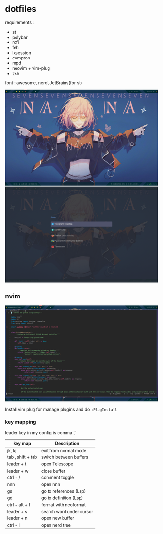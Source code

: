 # dotfiles
requirements : 

- st
- polybar
- rofi
- feh
- lxsession
- compton
- mpd
- neovim + vim-plug
- zsh

 
 font : awesome, nerd, JetBrains(for st)
 

 ![image](./wallpaper/dotfiles-1.png)
 ![image](./wallpaper/dotfiles-2.png)
## nvim 
 ![image](./wallpaper/dotfiles-3.png)

 Install vim plug for manage plugins and do `:PlugInstall`

### key mapping
leader key in my config is comma ','

| key map           | Description              |
|-------------------|--------------------------|
| jk, kj            | exit from normal mode    |
| tab , shift + tab | switch between buffers   |
| leader + t        | open Telescope           |
| leader + w        | close buffer             |
| ctrl + /          | comment toggle           |
| nnn               | open nnn                 |
| gs                | go to references (Lsp)   |
| gd                | go to definition (Lsp)   |
| ctrl + alt + f    | format with neoformat    |
| leader + s        | search word under cursor |
| leader + n        | open new buffer          |
| ctrl + l          | open nerd tree           |
